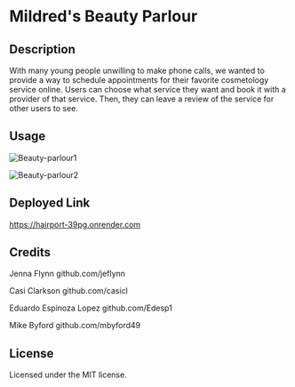 # Mildred's Beauty Parlour

## Description

With many young people unwilling to make phone calls, we wanted to provide a way to schedule appointments for their favorite cosmetology service online. Users can choose what service they want and book it with a provider of that service. Then, they can leave a review of the service for other users to see.  


## Usage
![Beauty-parlour1](https://github.com/user-attachments/assets/755400f1-7509-4b31-9241-3a9f3a9db322)

![Beauty-parlour2](https://github.com/user-attachments/assets/0816547c-0fc9-453e-8ee2-bf2b30b49f5c)


## Deployed Link

https://hairport-39pg.onrender.com 


## Credits

Jenna Flynn github.com/jeflynn

Casi Clarkson github.com/casicl

Eduardo Espinoza Lopez github.com/Edesp1

Mike Byford github.com/mbyford49

## License

Licensed under the MIT license. 



